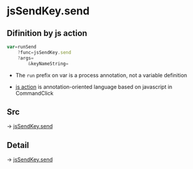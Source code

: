 # jsSendKey.send

## Difinition by js action

```js.js
var=runSend
	?func=jsSendKey.send
	?args=
		&keyNameString=
```

- The `run` prefix on var is a process annotation, not a variable definition

- [js action](#) is annotation-oriented language based on javascript in CommandClick

## Src

-> [jsSendKey.send](https://github.com/puutaro/CommandClick/blob/master/app/src/main/java/com/puutaro/commandclick/fragment_lib/terminal_fragment/js_interface/JsSendKey.kt#L41)

## Detail

-> [jsSendKey.send](https://github.com/puutaro/CommandClick/blob/master/md/developer/js_interface/details/JsSendKey/send.md)
